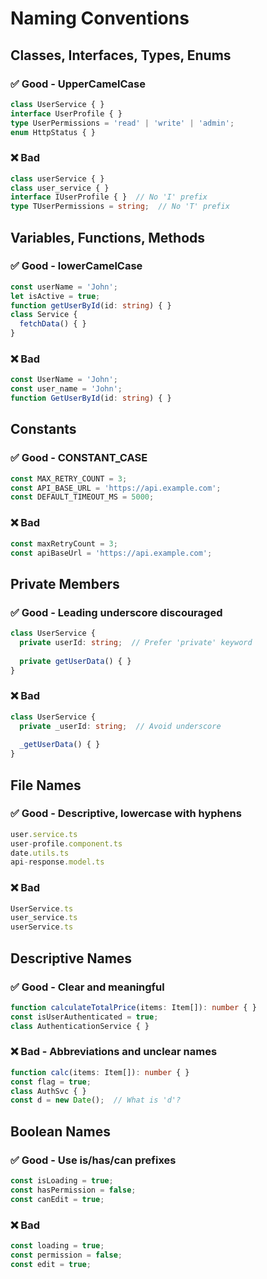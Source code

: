 # Naming Conventions

## Classes, Interfaces, Types, Enums

### ✅ Good - UpperCamelCase
```typescript
class UserService { }
interface UserProfile { }
type UserPermissions = 'read' | 'write' | 'admin';
enum HttpStatus { }
```

### ❌ Bad
```typescript
class userService { }
class user_service { }
interface IUserProfile { }  // No 'I' prefix
type TUserPermissions = string;  // No 'T' prefix
```

## Variables, Functions, Methods

### ✅ Good - lowerCamelCase
```typescript
const userName = 'John';
let isActive = true;
function getUserById(id: string) { }
class Service {
  fetchData() { }
}
```

### ❌ Bad
```typescript
const UserName = 'John';
const user_name = 'John';
function GetUserById(id: string) { }
```

## Constants

### ✅ Good - CONSTANT_CASE
```typescript
const MAX_RETRY_COUNT = 3;
const API_BASE_URL = 'https://api.example.com';
const DEFAULT_TIMEOUT_MS = 5000;
```

### ❌ Bad
```typescript
const maxRetryCount = 3;
const apiBaseUrl = 'https://api.example.com';
```

## Private Members

### ✅ Good - Leading underscore discouraged
```typescript
class UserService {
  private userId: string;  // Prefer 'private' keyword
  
  private getUserData() { }
}
```

### ❌ Bad
```typescript
class UserService {
  private _userId: string;  // Avoid underscore
  
  _getUserData() { }
}
```

## File Names

### ✅ Good - Descriptive, lowercase with hyphens
```typescript
user.service.ts
user-profile.component.ts
date.utils.ts
api-response.model.ts
```

### ❌ Bad
```typescript
UserService.ts
user_service.ts
userService.ts
```

## Descriptive Names

### ✅ Good - Clear and meaningful
```typescript
function calculateTotalPrice(items: Item[]): number { }
const isUserAuthenticated = true;
class AuthenticationService { }
```

### ❌ Bad - Abbreviations and unclear names
```typescript
function calc(items: Item[]): number { }
const flag = true;
class AuthSvc { }
const d = new Date();  // What is 'd'?
```

## Boolean Names

### ✅ Good - Use is/has/can prefixes
```typescript
const isLoading = true;
const hasPermission = false;
const canEdit = true;
```

### ❌ Bad
```typescript
const loading = true;
const permission = false;
const edit = true;
```